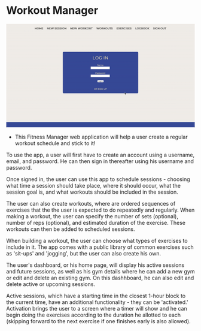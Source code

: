 # Workout Manager

![](demo_run.gif)

* This Fitness Manager web application will help a user create a regular workout schedule and stick to it! 

To use the app, a user will first have to create an account using a username, email, and password. He can then sign in thereafter using his username and password. 

Once signed in, the user can use this app to schedule  sessions - choosing what time a session should take place, where it should occur, what the session goal is, and what workouts should be included in the session. 

The user can also create workouts, where are ordered sequences of exercises that the  the user is expected to do repeatedly and regularly. When making a workout, the user can specify the number of sets (optional), number of reps (optional), and estimated duration of the exercise. These workouts can then be added to scheduled sessions. 

When building a workout, the user can choose what types of exercises to include in it. The app comes with a public library of common exercises such as 'sit-ups' and 'jogging', but the user can also create his own. 

The user's dashboard, or his home page, will display his active sessions and future sessions, as well as his gym details where he can add a new gym or edit and delete an existing gym. On this dashhboard, he can also edit and delete active or upcoming sessions. 

Active sessions, which have a starting time in the closest 1-hour block to the current time, have an additional functionality - they can be 'activated.' Activation brings the user to a screen where a timer will show and he can begin doing the exercises according to the duration he allotted to each (skipping forward to the next exercise if one finishes early is also allowed). 
